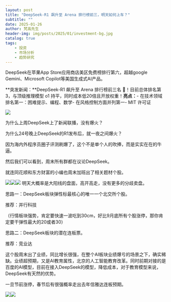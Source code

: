 ```yaml
---
layout: post
title: "DeepSeek-R1 飙升至 Arena 排行榜前三，明天如何上车？"
subtitle: ""
date: 2025-01-26
author: 梵高先生
header-img: img/posts/2025/01/investment-bg.jpg
catalog: true
tags:
    - 投资
    - 市场分析
    - 趋势研究
---
```


DeepSeek在苹果App Store应用商店美区免费榜排行第六，超越google Gemini、Microsoft Copilot等美国生成式AI产品。

**突发新闻：**DeepSeek-R1 飙升至 Arena 排行榜前三名 🐳！目前总体排名第3，与顶级推理模型 o1 持平，同时成本低20倍且开放权重！**亮点：**- 在技术领域排名第一：困难提示、编程、数学- 在风格控制方面并列第一- MIT 许可证

![](https://mmbiz.qpic.cn/sz_mmbiz_jpg/https://mmbiz.qpic.cn/sz_mmbiz_jpg/ViaIfpMVXKTRCjdtlTv1DLRwE2HMuASnxcfNMJhkcH532BgftSAnQ8ATWlpxqqciaZuyhEVwxACT3N7xx4jK4nPA/640?wx_fmt=jpeg)

为什么上周DeepSeek上了新闻联播，没有爆火？

为什么24号晚上DeepSeek的R1发布后，就一夜之间爆火？

因为海内外程序员圈子评测刷爆了，这个不是单个人的吹捧，而是实实在在的牛逼。

然后我们可以看到，周末所有群都在议论DeepSeek。

就连同花顺和东方财富的小编也周末加班出了相关题材个股。

![](https://mmbiz.qpic.cn/sz_mmbiz_jpg/https://mmbiz.qpic.cn/sz_mmbiz_jpg/ViaIfpMVXKTRCjdtlTv1DLRwE2HMuASnxhwcA9E9A41RYicsSUoLQhv4Nj58GUd6tmOqCf2GaRg0MTmz5U4Kbnibw/640?wx_fmt=jpeg)![](https://mmbiz.qpic.cn/sz_mmbiz_jpg/https://mmbiz.qpic.cn/sz_mmbiz_jpg/ViaIfpMVXKTRCjdtlTv1DLRwE2HMuASnx20d29IibdeibNNttRlxeZFRz8yvtxR6sXC9LHKoxia47ZAfCMZlIOZogQ/640?wx_fmt=jpeg)![](https://mmbiz.qpic.cn/sz_mmbiz_jpg/https://mmbiz.qpic.cn/sz_mmbiz_jpg/ViaIfpMVXKTRCjdtlTv1DLRwE2HMuASnxCIbmfpL7MDe5856qDJ6ZpswCH7JXpXwvCkicGOkib4yzjkNa7wgnbEeQ/640?wx_fmt=jpeg)
明天大概率是大阳线的盘面，高开高走，没有更多的分歧卖盘。

思路一：DeepSeek板块弹性标最核心的唯一一个北交所个股。

推荐：并行科技

（行情板块强势，肯定要快速一波吃到30cm，好比9月底所有个股涨停，那你肯定要干弹性最大的20或者30）

思路二：DeepSeek板块的潜在连板票。

推荐：竞业达

这个股周末出了业绩，同比增长很强，在整个AI板块业绩爆亏的场景之下，确实稀缺。业绩超预期，又是AI教育属性，北京的人工智能教育改革。同时前期对接的是百度的AI模型，目前在接入DeepSeek的模型，降低成本，对于教育模型来说，DeepSeek有天然的优势。

一旦节前涨停，春节后有很强概率走出去年信雅达连板预期。

![](https://mmbiz.qpic.cn/sz_mmbiz_jpg/https://mmbiz.qpic.cn/sz_mmbiz_jpg/ViaIfpMVXKTRCjdtlTv1DLRwE2HMuASnx17p0TjxENypAtCtNaxqpVRYD0YaKicpeCQJVhBtxvmKCAf7tcvJHjWA/640?wx_fmt=jpeg)![](https://mmbiz.qpic.cn/sz_mmbiz_jpg/https://mmbiz.qpic.cn/sz_mmbiz_jpg/ViaIfpMVXKTRCjdtlTv1DLRwE2HMuASnxTvo4rfowT1XL2MgQdoTumOERk1ocF0gxFWqtpXWbn9cSR5cbL1qo6A/640?wx_fmt=jpeg)